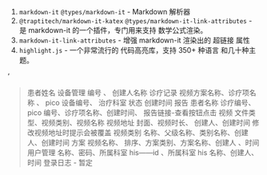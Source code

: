 1. `markdown-it` `@types/markdown-it` - Markdown 解析器
2. `@traptitech/markdown-it-katex` `@types/markdown-it-link-attributes` - 是 markdown-it 的一个插件，专门用来支持 数学公式渲染。
3. `markdown-it-link-attributes` - 增强 markdown-it 渲染出的 超链接 属性
4. `highlight.js` - 一个非常流行的 代码高亮库，支持 350+ 种语言 和几十种主题。

‘

> 患者姓名
> 设备管理 编号 、 创建人名称
> 诊疗记录 视频方案名称、诊疗项名称 、 pico 设备编号、 治疗科室 状态 创建时间
> 报告 患者名称 诊疗编号、pico 编号、诊疗项名称、创建时间、 报告链接-查看按钮点击
> 视频 文件类型、视频类别、视频名称 视频地址 封面、视频时长、 创建人、创建时间 修改视频地址时提示会被覆盖
> 视频类别 名称、父级名称、类别名称、创建人、创建时间
> 方案 视频名称、 排序、方案类别、方案名称、创建人 、时间
> 用户管理 名称、密码、所属科室 his——id 、所属科室 his 名称、创建人、时间
> 登录日志 - 暂定
